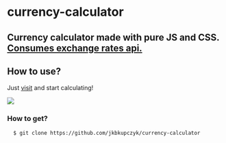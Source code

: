 # currency-calculator

<h2>
  Currency calculator made with pure JS and CSS.
  <a href="https://api.exchangeratesapi.io/latest">Consumes exchange rates api.</a>
</h2>

## How to use?

Just <a href="https://jkbkupczyk.github.io/currency-calculator/" target="_blank" rel="noopener noreferrer">visit</a> and start calculating!

<img align="center" src="https://github.com/jkbkupczyk/currency-calculator/blob/main/readme.gif"></img>

### How to get?
```git
  $ git clone https://github.com/jkbkupczyk/currency-calculator
```
